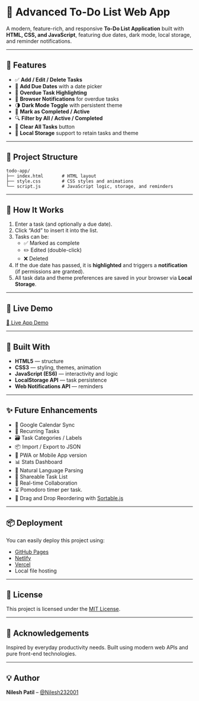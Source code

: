 # 📝 Advanced To-Do List Web App

A modern, feature-rich, and responsive **To-Do List Application** built with **HTML, CSS, and JavaScript**, featuring due dates, dark mode, local storage, and reminder notifications.

---

## 🔧 Features

- ✅ **Add / Edit / Delete Tasks**
- 📅 **Add Due Dates** with a date picker
- 🔴 **Overdue Task Highlighting**
- 🔔 **Browser Notifications** for overdue tasks
- 🌗 **Dark Mode Toggle** with persistent theme
- 📌 **Mark as Completed / Active**
- 🔍 **Filter by All / Active / Completed**
- 🧹 **Clear All Tasks** button
- 💾 **Local Storage** support to retain tasks and theme

---


## 📁 Project Structure

```
todo-app/
├── index.html       # HTML layout
├── style.css        # CSS styles and animations
└── script.js        # JavaScript logic, storage, and reminders
```

---

## 🧪 How It Works

1. Enter a task (and optionally a due date).
2. Click “Add” to insert it into the list.
3. Tasks can be:
   - ✅ Marked as complete
   - ✏️ Edited (double-click)
   - ❌ Deleted
4. If the due date has passed, it is **highlighted** and triggers a **notification** (if permissions are granted).
5. All task data and theme preferences are saved in your browser via **Local Storage**.

---

## 🚀 Live Demo

[🔗 Live App Demo]([https://your-demo-url.com](https://nilesh232001.github.io/Advanced-To-Do-List-Web-App/))

---

## 🧰 Built With

- **HTML5** — structure
- **CSS3** — styling, themes, animation
- **JavaScript (ES6)** — interactivity and logic
- **LocalStorage API** — task persistence
- **Web Notifications API** — reminders

---

## ✨ Future Enhancements

- 🔗 Google Calendar Sync
- 🔁 Recurring Tasks
- 🗃️ Task Categories / Labels
- 📦 Import / Export to JSON
- 📱 PWA or Mobile App version
- 📊 Stats Dashboard
- 🧠 Natural Language Parsing
- 🔗 Shareable Task List
- 👥 Real-time Collaboration
- ⏳ Pomodoro timer per task.
- 🧩 Drag and Drop Reordering with [Sortable.js](https://github.com/SortableJS/Sortable)
---

## 📦 Deployment

You can easily deploy this project using:

- [GitHub Pages](https://pages.github.com/)
- [Netlify](https://www.netlify.com/)
- [Vercel](https://vercel.com/)
- Local file hosting
---

## 📜 License

This project is licensed under the [MIT License](LICENSE).

---

## 🙌 Acknowledgements

Inspired by everyday productivity needs. Built using modern web APIs and pure front-end technologies.

---

## 💡 Author

**Nilesh Patil** – [@Nilesh232001](https://github.com/Nilesh232001)

